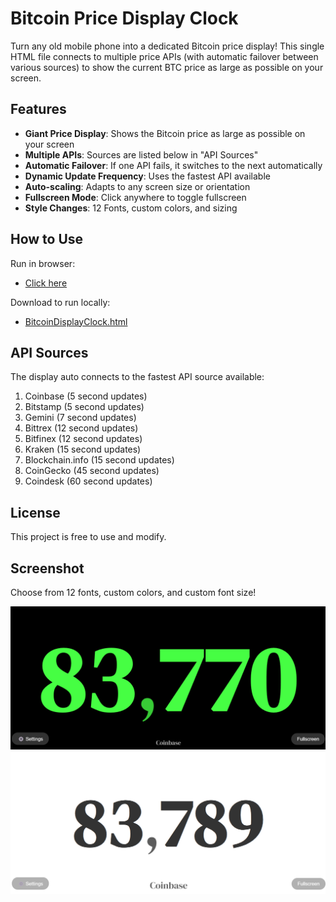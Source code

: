 # Bitcoin Price Display Clock

Turn any old mobile phone into a dedicated Bitcoin price display! This single HTML file connects to multiple price APIs (with automatic failover between various sources) to show the current BTC price as large as possible on your screen.
     
## Features

- **Giant Price Display**: Shows the Bitcoin price as large as possible on your screen
- **Multiple APIs**: Sources are listed below in "API Sources"
- **Automatic Failover**: If one API fails, it switches to the next automatically
- **Dynamic Update Frequency**: Uses the fastest API available
- **Auto-scaling**: Adapts to any screen size or orientation
- **Fullscreen Mode**: Click anywhere to toggle fullscreen
- **Style Changes**: 12 Fonts, custom colors, and sizing

## How to Use

Run in browser:  
- <a href="https://dropthepress.github.io/Bitcoin-Display-Clock/" target="_blank">Click here</a>
  
Download to run locally:  
- <a href="BitcoinDisplayClock.html" download>BitcoinDisplayClock.html</a>

## API Sources

The display auto connects to the fastest API source available:

1. Coinbase (5 second updates)
3. Bitstamp (5 second updates)
4. Gemini (7 second updates)
5. Bittrex (12 second updates)
6. Bitfinex (12 second updates)
7. Kraken (15 second updates)
8. Blockchain.info (15 second updates)
9. CoinGecko (45 second updates)
10. Coindesk (60 second updates)

## License

This project is free to use and modify.

## Screenshot

Choose from 12 fonts, custom colors, and custom font size!


![Screenshot](Screenshots/Screenshot_02.png)
![Screenshot](Screenshots/Screenshot_03.png)
